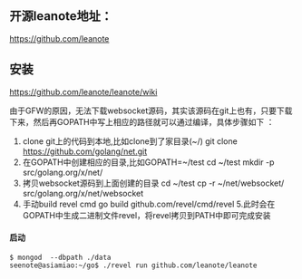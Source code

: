## 开源leanote地址：
https://github.com/leanote
## 安装
https://github.com/leanote/leanote/wiki


由于GFW的原因，无法下载websocket源码，其实该源码在git上也有，只要下载下来，然后再GOPATH中写上相应的路径就可以通过编译，具体步骤如下 ：

1. clone git上的代码到本地,比如clone到了家目录(~/)
git clone https://github.com/golang/net.git
2. 在GOPATH中创建相应的目录,比如GOPATH=~/test
cd ~/test
mkdir -p src/golang.org/x/net/
3. 拷贝websocket源码到上面创建的目录
cd ~/test
cp -r ~/net/websocket/  src/golang.org/x/net/websocket
4. 手动build revel cmd
go build github.com/revel/cmd/revel
5.此时会在GOPATH中生成二进制文件revel，将revel拷贝到PATH中即可完成安装

#### 启动
```
$ mongod  --dbpath ./data
seenote@asiamiao:~/go$ ./revel run github.com/leanote/leanote
```
